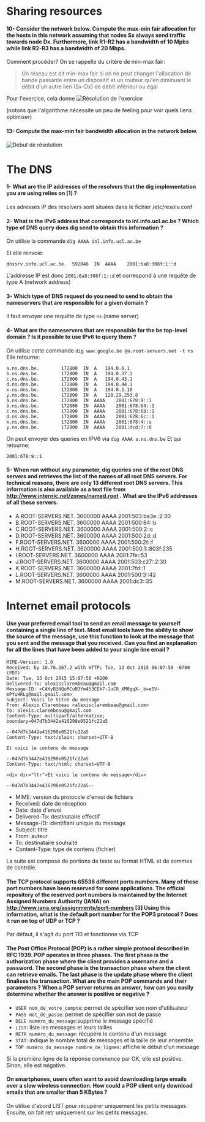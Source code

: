 # Sharing resources

#### 10- Consider the network below. Compute the max-min fair allocation for the hosts in this network assuming that nodes Sx always send traffic towards node Dx. Furthermore, link R1-R2 has a bandwidth of 10 Mpbs while link R2-R3 has a bandwidth of 20 Mbps.

Comment procéder? On se rappelle du critère de min-max fair: 
> Un réseau est dit min-max fair si on ne peut changer l'allocation 
> de bande passante entre un dispositif et un routeur qu'en diminuant
> le débit d'un autre lien (Sx-Dx) de débit inférieur ou égal

Pour l'exercice, cela donne
![Résolution de l'exercice](https://raw.githubusercontent.com/xlambein/lingi1341/master/imgs/S5.png)

(notons que l'algorithme nécessite un peu de feeling pour voir quels liens optimiser)

#### 13- Compute the max-min fair bandwidth allocation in the network below.

![Debut de résolution](https://raw.githubusercontent.com/xlambein/lingi1341/master/imgs/question6.2.png)

# The DNS
#### 1- What are the IP addresses of the resolvers that the dig implementation you are using relies on [1] ?

Les adresses IP des résolvers sont situées dans le fichier /etc/resolv.conf

#### 2- What is the IPv6 address that corresponds to inl.info.ucl.ac.be ? Which type of DNS query does dig send to obtain this information ?

On utilise la commande `dig AAAA inl.info.ucl.ac.be`

Et elle renvoie: 
```
dnssrv.info.ucl.ac.be.	592046	IN	AAAA	2001:6a8:308f:1::d
```

L'addresse IP est donc `2001:6a8:308f:1::d` et correspond à une requête de type A (network address) 

#### 3- Which type of DNS request do you need to send to obtain the nameservers that are responsible for a given domain ?

Il faut envoyer une requête de type `ns` (name server)

#### 4- What are the nameservers that are responsible for the be top-level domain ? Is it possible to use IPv6 to query them ?

On utilise cette commande `dig www.google.be @a.root-servers.net -t ns`
Elle retourne:
```
a.ns.dns.be.		172800	IN	A	194.0.6.1
b.ns.dns.be.		172800	IN	A	194.0.37.1
c.ns.dns.be.		172800	IN	A	194.0.43.1
d.ns.dns.be.		172800	IN	A	194.0.44.1
x.ns.dns.be.		172800	IN	A	194.0.1.10
y.ns.dns.be.		172800	IN	A	120.29.253.8
a.ns.dns.be.		172800	IN	AAAA	2001:678:9::1
b.ns.dns.be.		172800	IN	AAAA	2001:678:64::1
c.ns.dns.be.		172800	IN	AAAA	2001:678:68::1
d.ns.dns.be.		172800	IN	AAAA	2001:678:6c::1
x.ns.dns.be.		172800	IN	AAAA	2001:678:4::a
y.ns.dns.be.		172800	IN	AAAA	2001:dcd:7::8
```

On peut envoyer des queries en IPV6 via `dig AAAA a.ns.dns.be`
Et qui retourne: 
```
2001:678:9::1
```

#### 5- When run without any parameter, dig queries one of the root DNS servers and retrieves the list of the names of all root DNS servers. For technical reasons, there are only 13 different root DNS servers. This information is also available as a text file from http://www.internic.net/zones/named.root . What are the IPv6 addresses of all these servers.

 * A.ROOT-SERVERS.NET.      3600000      AAAA  2001:503:ba3e::2:30
 * B.ROOT-SERVERS.NET.      3600000      AAAA  2001:500:84::b
 * C.ROOT-SERVERS.NET.      3600000      AAAA  2001:500:2::c
 * D.ROOT-SERVERS.NET.      3600000      AAAA  2001:500:2d::d
 * F.ROOT-SERVERS.NET.      3600000      AAAA  2001:500:2f::f
 * H.ROOT-SERVERS.NET.      3600000      AAAA  2001:500:1::803f:235
 * I.ROOT-SERVERS.NET.      3600000      AAAA  2001:7fe::53
 * J.ROOT-SERVERS.NET.      3600000      AAAA  2001:503:c27::2:30
 * K.ROOT-SERVERS.NET.      3600000      AAAA  2001:7fd::1
 * L.ROOT-SERVERS.NET.      3600000      AAAA  2001:500:3::42
 * M.ROOT-SERVERS.NET.      3600000      AAAA  2001:dc3::35

# Internet email protocols

#### Use your preferred email tool to send an email message to yourself containing a single line of text. Most email tools have the ability to show the source of the message, use this function to look at the message that you sent and the message that you received. Can you find an explanation for all the lines that have been added to your single line email ?

```
MIME-Version: 1.0
Received: by 10.76.167.2 with HTTP; Tue, 13 Oct 2015 06:07:50 -0700 (PDT)
Date: Tue, 13 Oct 2015 15:07:50 +0200
Delivered-To: alexisclarembeau@gmail.com
Message-ID: <CAKyB3NQuMCuN3Ym453CEk7-1uC8_XM0gqX-_b=e5V-mPYuHRLg@mail.gmail.com>
Subject: Voici le titre du message
From: Alexis Clarembeau <alexisclarembeau@gmail.com>
To: alexis.clarembeau@gmail.com
Content-Type: multipart/alternative; boundary=047d7b3442e416298e0521fc22a5

--047d7b3442e416298e0521fc22a5
Content-Type: text/plain; charset=UTF-8

Et voici le contenu du message

--047d7b3442e416298e0521fc22a5
Content-Type: text/html; charset=UTF-8

<div dir="ltr">Et voici le contenu du message</div>

--047d7b3442e416298e0521fc22a5--
```

 * MIME: version du protocole d'envoi de fichiers 
 * Received: date de réception
 * Date: date d'envoi
 * Delivered-To: destinataire effectif
 * Message-ID: identifiant unique du message
 * Subject: titre
 * From: auteur
 * To: destinataire souhaité
 * Content-Type: type de contenu (fichier)

La suite est composé de portions de texte au format HTML et de sommes de contrôle. 

#### The TCP protocol supports 65536 different ports numbers. Many of these port numbers have been reserved for some applications. The official repository of the reserved port numbers is maintained by the Internet Assigned Numbers Authority (IANA) on http://www.iana.org/assignments/port-numbers [3] Using this information, what is the default port number for the POP3 protocol ? Does it run on top of UDP or TCP ?

Par défaut, il s'agit du port 110 et fonctionne via TCP

#### The Post Office Protocol (POP) is a rather simple protocol described in RFC 1939. POP operates in three phases. The first phase is the authorization phase where the client provides a username and a password. The second phase is the transaction phase where the client can retrieve emails. The last phase is the update phase where the client finalises the transaction. What are the main POP commands and their parameters ? When a POP server returns an answer, how can you easily determine whether the answer is positive or negative ?

 * `USER nom_de_votre_compte`: permet de spécifier son nom d'utilisateur
 * `PASS mot_de_passe`: permet de spécifier son mot de passe
 * `DELE numéro_du_message`:supprime le message spécifié
 * `LIST`: liste les messages et leurs tailles 
 * `RETR numéro_du_message`: récupère le contenu d'un message
 * `STAT`: indique le nombre total de messages et la taille de leur ensemble
 * `TOP numéro_du_message nombre_de_lignes`: affiche le début d'un message

 Si la première ligne de la réponse commence par OK, elle est positive. Sinon, elle est négative. 
 
 #### On smartphones, users often want to avoid downloading large emails over a slow wireless connection. How could a POP client only download emails that are smaller than 5 KBytes ?
 
On utilise d'abord LIST pour récupérer uniquement les petits messages. Ensuite, on fait retr uniquement sur les petits messages. 

